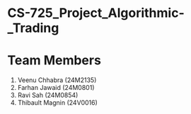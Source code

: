 # CS-725_Project_Algorithmic-_Trading
# Team Members
1) Veenu Chhabra (24M2135)
2) Farhan Jawaid (24M0801)
3) Ravi Sah (24M0854)
4) Thibault Magnin (24V0016)
